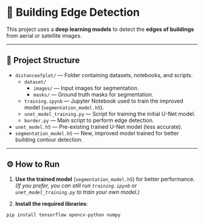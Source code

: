 # 🏢 Building Edge Detection

This project uses a **deep learning models** to detect the **edges of buildings** from aerial or satellite images.

---

## 📂 Project Structure

- `distanceofplot/` — Folder containing datasets, notebooks, and scripts.
  - `dataset/`
    - `images/` — Input images for segmentation.
    - `masks/` — Ground truth masks for segmentation.
  - `training.ipynb` — Jupyter Notebook used to train the improved model (`segmentation_model.h5`).
  - `unet_model_training.py` — Script for training the initial U-Net model.
  - `border.py` — Main script to perform edge detection.
- `unet_model.h5` — Pre-existing trained U-Net model (less accurate).
- `segmentation_model.h5` — New, improved model trained for better building contour detection.

---

## ⚙️ How to Run

1. **Use the trained model** (`segmentation_model.h5`) for better performance.  
   *(If you prefer, you can still run `training.ipynb` or `unet_model_training.py` to train your own model.)*

2. **Install the required libraries**:

```bash
pip install tensorflow opencv-python numpy
